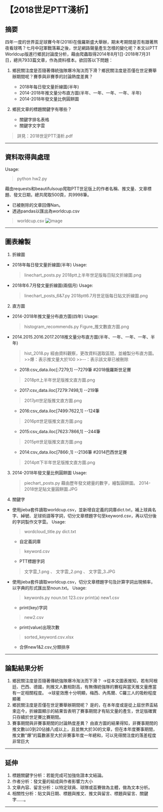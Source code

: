 # 【2018世足PTT淺析】

## 摘要
四年一度的世界盃足球賽今年(2018)在俄羅斯盛大舉辦，期末考期間是否有跟著熬夜看球嗎？七月中冠軍戰落幕之後，世足網路聲量產生怎樣的變化呢？本文以PTT Worldcup版進行鄉民討論度分析，藉由爬蟲取得2014年8月1日-2018年7月31日，總共7933篇文章，作為資料樣本。欲回答以下問題：

1. 鄉民關注度是否隨著傳統強隊爆冷淘汰而下滑？鄉民關注度是否僅在世足賽舉辦期間呢？賽季與非賽季的討論熱度差異？
    - 2018年每日發文量折線圖(半年)
    - 2014-2018年推文量分布直方圖(半年、一年、一年、一年、半年)
    - 2014-2018年發文量比例圓餅圖

2. 鄉民文章的標題關鍵字有哪些？
    - 關鍵字排名表格
    - 關鍵字文字雲

> 詳見：2018世足PTT淺析.pdf

-----

## 資料取得與處理
Usage:
> python hw2.py

藉由requests和beautifulsoup爬取PTT世足版上的作者名稱、推文量、文章標題、發文日期，總共爬取500頁，共9998筆。
- 已被刪除的文章回傳Nan。
- 透過pandas以匯出為worldcup.csv
> worldcup.csv
![image](http://github.com/b54041106/PTTWorldCup---2018-/raw/master/表格預覽圖.JPG)

-----

## 圖表繪製

1.  折線圖
- 2018年每日發文量折線圖(半年)
    Usage:
    > linechart_posts.py
    > 2018ptt上半年世足版每日貼文折線圖.png

- 2018年6.7月發文量折線圖(兩個月)
    Usage:
    > linechart_posts_6&7.py
    > 2018ptt6.7月世足版每日貼文折線圖.png

2. 直方圖
- 2014-2018年推文量分布直方圖(四年)
    Usage:
    > histogram_recommends.py
    > Figure_推文數直方圖.png

- 2014.2015.2016.2017.2018推文量分布直方圖(半年、一年、一年、一年、半年)
    > hist_2018.py 
    經由資料觀察，更改資料選取區間，並繪製分布直方圖。
        >>爆：表示推文量大於100
        >>--：表示該文章已被刪除
    - 2018:csv_data.iloc[:7279,1]     --7279筆 #2018俄羅斯世足賽
    > 2018ptt上半年世足版推文直方圖.png
    - 2017:csv_data.iloc[7279:7498,1] --219筆
    > 2017ptt世足版推文直方圖.png
    - 2016:csv_data.iloc[7499:7622,1] --124筆
    > 2016ptt世足版推文直方圖.png
    - 2015:csv_data.iloc[7623:7866,1] --244筆
    > 2015ptt世足版推文直方圖.png
    - 2014:csv_data.iloc[7866:,1]     --2136筆 #2014巴西世足賽
    > 2014ptt下半年世足版推文直方圖.png

3. 2014-2018年發文量比例圓餅圖
    Usage:
    >piechart_posts.py
        藉由歷年發文總量的數字，繪製圓餅圖。
    >2014-2018世足貼文量圓餅圖.JPG

4.  關鍵字
- 使用jieba套件讀取worldcup.csv，並新增自定義的詞庫dict.txt，補上球員名字、綽號、足球術語等字詞，切分文章標題字句至keyword.csv，再以切分後的字詞製作文字雲。
    Usage:
    > wordcloud_title.py 
    > dict.txt     
    - 自定義詞庫
    > keyword.csv  
    - PTT標題字詞
    > 文字雲_1.png 、 文字雲_2.png 、 文字雲_3.JPG

- 使用jieba套件讀取worldcup.csv，切分文章標題字句及計算字詞出現頻率，以字典的形式匯出至noun.txt。
    Usage:
    > keywords.py
    > noun.txt
    >123.csv print(a)
    >new1.csv 
    - print(key)字詞
    >new2.csv 
    - print(value)出現次數
    >sorted_keyword.csv.xlsx 
    - 合併new1&2.csv,分類排序

---

## 論點結果分析
1.	鄉民關注度是否隨著傳統強隊爆冷淘汰而下滑？
→從本文圖表推知，若有阿根廷、巴西、德國，則推文人數相對高，有無傳統強隊的賽程與當天推文量應當有一定相關程度。
→球星效應十分明顯，梅西、內馬爾、C羅三人的吸粉程度顯著
2.	鄉民關注度是否僅在世足賽舉辦期間呢？
是的，在本年度或是從上屆世界盃結束迄今，折線圖顯示的結果皆表明了賽事期間才有貼文量的產生，世足版確實只存續於世足賽比賽期間。
3.	賽事期間與非賽事期間的討論熱度差異？
由直方圖的結果得知，非賽事期間的推文數以0到20佔據八成以上，且並無大於30的文章，但在本年度賽事期間，推文數”爆”的篇數甚至大於非賽事年度一年總和，可以見得關注度的落差程度非常巨大

---

## 延伸
1.	標題關鍵字分析：若能完成可加強佐證本文結論。
2.	作者分析：發文量的組成與作者影響力大小
3.	文章內容、留言分析：以特定球員、球隊或盃賽做為主體，做為文本分析。
4.	相關性分析：貼文與日期、標題與推文、推文與留言、標題與留言、關鍵字……。

---
